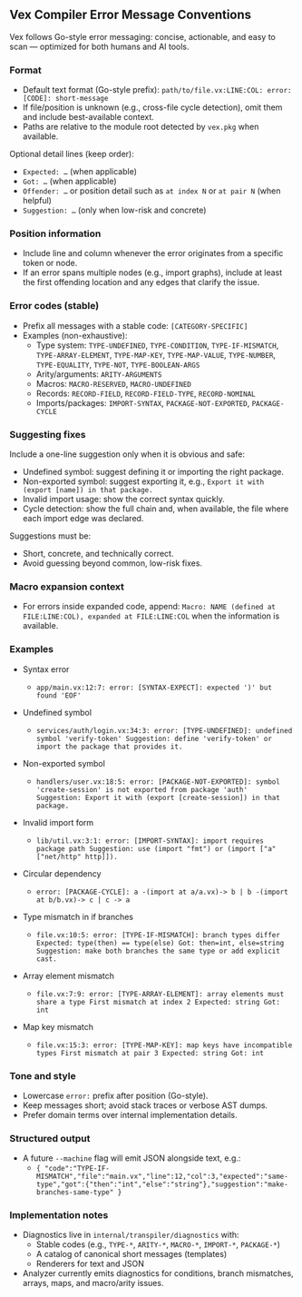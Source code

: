 ## Vex Compiler Error Message Conventions

Vex follows Go-style error messaging: concise, actionable, and easy to scan — optimized for both humans and AI tools.

### Format
- Default text format (Go-style prefix): `path/to/file.vx:LINE:COL: error: [CODE]: short-message`
- If file/position is unknown (e.g., cross-file cycle detection), omit them and include best-available context.
- Paths are relative to the module root detected by `vex.pkg` when available.

Optional detail lines (keep order):
- `Expected: …` (when applicable)
- `Got: …` (when applicable)
- `Offender: …` or position detail such as `at index N` or `at pair N` (when helpful)
- `Suggestion: …` (only when low-risk and concrete)

### Position information
- Include line and column whenever the error originates from a specific token or node.
- If an error spans multiple nodes (e.g., import graphs), include at least the first offending location and any edges that clarify the issue.

### Error codes (stable)
- Prefix all messages with a stable code: `[CATEGORY-SPECIFIC]`
- Examples (non-exhaustive):
  - Type system: `TYPE-UNDEFINED`, `TYPE-CONDITION`, `TYPE-IF-MISMATCH`, `TYPE-ARRAY-ELEMENT`, `TYPE-MAP-KEY`, `TYPE-MAP-VALUE`, `TYPE-NUMBER`, `TYPE-EQUALITY`, `TYPE-NOT`, `TYPE-BOOLEAN-ARGS`
  - Arity/arguments: `ARITY-ARGUMENTS`
  - Macros: `MACRO-RESERVED`, `MACRO-UNDEFINED`
  - Records: `RECORD-FIELD`, `RECORD-FIELD-TYPE`, `RECORD-NOMINAL`
  - Imports/packages: `IMPORT-SYNTAX`, `PACKAGE-NOT-EXPORTED`, `PACKAGE-CYCLE`

### Suggesting fixes
Include a one-line suggestion only when it is obvious and safe:
- Undefined symbol: suggest defining it or importing the right package.
- Non-exported symbol: suggest exporting it, e.g., `Export it with (export [name]) in that package.`
- Invalid import usage: show the correct syntax quickly.
- Cycle detection: show the full chain and, when available, the file where each import edge was declared.

Suggestions must be:
- Short, concrete, and technically correct.
- Avoid guessing beyond common, low-risk fixes.

### Macro expansion context
- For errors inside expanded code, append: `Macro: NAME (defined at FILE:LINE:COL), expanded at FILE:LINE:COL` when the information is available.

### Examples
- Syntax error
  - `app/main.vx:12:7: error: [SYNTAX-EXPECT]: expected ')' but found 'EOF'`

- Undefined symbol
  - `services/auth/login.vx:34:3: error: [TYPE-UNDEFINED]: undefined symbol 'verify-token'
    Suggestion: define 'verify-token' or import the package that provides it.`

- Non-exported symbol
  - `handlers/user.vx:18:5: error: [PACKAGE-NOT-EXPORTED]: symbol 'create-session' is not exported from package 'auth'
    Suggestion: Export it with (export [create-session]) in that package.`

- Invalid import form
  - `lib/util.vx:3:1: error: [IMPORT-SYNTAX]: import requires package path
    Suggestion: use (import "fmt") or (import ["a" ["net/http" http]]).`

- Circular dependency
  - `error: [PACKAGE-CYCLE]: a -(import at a/a.vx)-> b | b -(import at b/b.vx)-> c | c -> a`

- Type mismatch in if branches
  - `file.vx:10:5: error: [TYPE-IF-MISMATCH]: branch types differ
    Expected: type(then) == type(else)
    Got: then=int, else=string
    Suggestion: make both branches the same type or add explicit cast.`

- Array element mismatch
  - `file.vx:7:9: error: [TYPE-ARRAY-ELEMENT]: array elements must share a type
    First mismatch at index 2
    Expected: string
    Got: int`

- Map key mismatch
  - `file.vx:15:3: error: [TYPE-MAP-KEY]: map keys have incompatible types
    First mismatch at pair 3
    Expected: string
    Got: int`

### Tone and style
- Lowercase `error:` prefix after position (Go-style).
- Keep messages short; avoid stack traces or verbose AST dumps.
- Prefer domain terms over internal implementation details.

### Structured output
- A future `--machine` flag will emit JSON alongside text, e.g.:
  - `{ "code":"TYPE-IF-MISMATCH","file":"main.vx","line":12,"col":3,"expected":"same-type","got":{"then":"int","else":"string"},"suggestion":"make-branches-same-type" }`

### Implementation notes
- Diagnostics live in `internal/transpiler/diagnostics` with:
  - Stable codes (e.g., `TYPE-*`, `ARITY-*`, `MACRO-*`, `IMPORT-*`, `PACKAGE-*`)
  - A catalog of canonical short messages (templates)
  - Renderers for text and JSON
- Analyzer currently emits diagnostics for conditions, branch mismatches, arrays, maps, and macro/arity issues.



